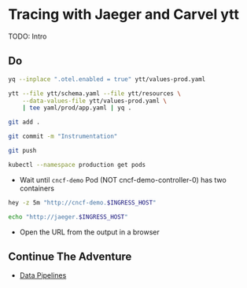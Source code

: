 # Tracing with Jaeger and Carvel ytt

TODO: Intro

## Do

```bash
yq --inplace ".otel.enabled = true" ytt/values-prod.yaml

ytt --file ytt/schema.yaml --file ytt/resources \
    --data-values-file ytt/values-prod.yaml \
    | tee yaml/prod/app.yaml | yq .

git add .

git commit -m "Instrumentation"

git push

kubectl --namespace production get pods
```

* Wait until `cncf-demo` Pod (NOT cncf-demo-controller-0) has two containers

```sh
hey -z 5m "http://cncf-demo.$INGRESS_HOST"

echo "http://jaeger.$INGRESS_HOST"
```

* Open the URL from the output in a browser

## Continue The Adventure

* [Data Pipelines](../data-pipelines/README.md)
